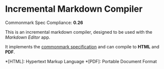 # Incremental Markdown Compiler

Commonmark Spec Compliance: **0.26**

This is an incremental markdown compiler, designed to be used with the *Markdown Editor* app.

It implements the [commonmark specification](http://spec.commonmark.org/0.26/) and can compile to **HTML** and **PDF**.

*[HTML]: Hypertext Markup Language
*[PDF]: Portable Document Format